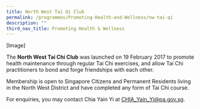 ```yaml
---
title: North West Tai Qi Club
permalink: /programmes/Promoting-Health-and-Wellness/nw-tai-qi
description: ""
third_nav_title: Promoting Health & Wellness
---
```

[Image]

The **North West Tai Chi Club** was launched on 19 February 2017 to promote health maintenance through regular Tai Chi exercises, and allow Tai Chi practitioners to bond and forge friendships with each other.  
  
Membership is open to Singapore Citizens and Permanent Residents living in the North West District and have completed any form of Tai Chi course.  
  
For enquiries, you may contact Chia Yain Yi at [CHIA\_Yain\_Yi@pa.gov.sg](mailto:CHIA_Yain_Yi@pa.gov.sg).